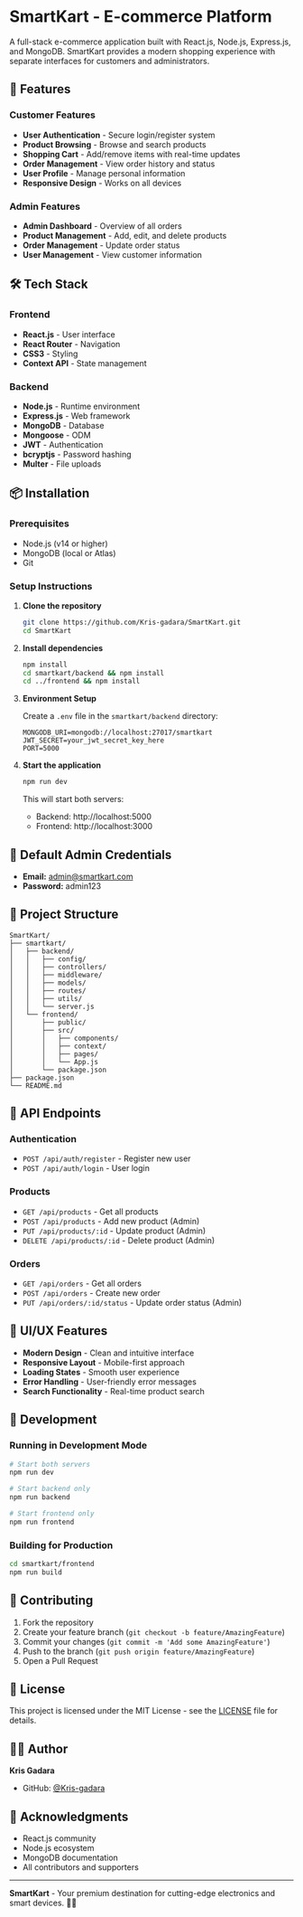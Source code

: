 # SmartKart - E-commerce Platform

A full-stack e-commerce application built with React.js, Node.js, Express.js, and MongoDB. SmartKart provides a modern shopping experience with separate interfaces for customers and administrators.

## 🚀 Features

### Customer Features
- **User Authentication** - Secure login/register system
- **Product Browsing** - Browse and search products
- **Shopping Cart** - Add/remove items with real-time updates
- **Order Management** - View order history and status
- **User Profile** - Manage personal information
- **Responsive Design** - Works on all devices

### Admin Features
- **Admin Dashboard** - Overview of all orders
- **Product Management** - Add, edit, and delete products
- **Order Management** - Update order status
- **User Management** - View customer information

## 🛠️ Tech Stack

### Frontend
- **React.js** - User interface
- **React Router** - Navigation
- **CSS3** - Styling
- **Context API** - State management

### Backend
- **Node.js** - Runtime environment
- **Express.js** - Web framework
- **MongoDB** - Database
- **Mongoose** - ODM
- **JWT** - Authentication
- **bcryptjs** - Password hashing
- **Multer** - File uploads

## 📦 Installation

### Prerequisites
- Node.js (v14 or higher)
- MongoDB (local or Atlas)
- Git

### Setup Instructions

1. **Clone the repository**
   ```bash
   git clone https://github.com/Kris-gadara/SmartKart.git
   cd SmartKart
   ```

2. **Install dependencies**
   ```bash
   npm install
   cd smartkart/backend && npm install
   cd ../frontend && npm install
   ```

3. **Environment Setup**
   
   Create a `.env` file in the `smartkart/backend` directory:
   ```env
   MONGODB_URI=mongodb://localhost:27017/smartkart
   JWT_SECRET=your_jwt_secret_key_here
   PORT=5000
   ```

4. **Start the application**
   ```bash
   npm run dev
   ```

   This will start both servers:
   - Backend: http://localhost:5000
   - Frontend: http://localhost:3000

## 🔐 Default Admin Credentials

- **Email:** admin@smartkart.com
- **Password:** admin123

## 📁 Project Structure

```
SmartKart/
├── smartkart/
│   ├── backend/
│   │   ├── config/
│   │   ├── controllers/
│   │   ├── middleware/
│   │   ├── models/
│   │   ├── routes/
│   │   ├── utils/
│   │   └── server.js
│   └── frontend/
│       ├── public/
│       ├── src/
│       │   ├── components/
│       │   ├── context/
│       │   ├── pages/
│       │   └── App.js
│       └── package.json
├── package.json
└── README.md
```

## 🚀 API Endpoints

### Authentication
- `POST /api/auth/register` - Register new user
- `POST /api/auth/login` - User login

### Products
- `GET /api/products` - Get all products
- `POST /api/products` - Add new product (Admin)
- `PUT /api/products/:id` - Update product (Admin)
- `DELETE /api/products/:id` - Delete product (Admin)

### Orders
- `GET /api/orders` - Get all orders
- `POST /api/orders` - Create new order
- `PUT /api/orders/:id/status` - Update order status (Admin)

## 🎨 UI/UX Features

- **Modern Design** - Clean and intuitive interface
- **Responsive Layout** - Mobile-first approach
- **Loading States** - Smooth user experience
- **Error Handling** - User-friendly error messages
- **Search Functionality** - Real-time product search

## 🔧 Development

### Running in Development Mode
```bash
# Start both servers
npm run dev

# Start backend only
npm run backend

# Start frontend only
npm run frontend
```

### Building for Production
```bash
cd smartkart/frontend
npm run build
```

## 🤝 Contributing

1. Fork the repository
2. Create your feature branch (`git checkout -b feature/AmazingFeature`)
3. Commit your changes (`git commit -m 'Add some AmazingFeature'`)
4. Push to the branch (`git push origin feature/AmazingFeature`)
5. Open a Pull Request

## 📝 License

This project is licensed under the MIT License - see the [LICENSE](LICENSE) file for details.

## 👨‍💻 Author

**Kris Gadara**
- GitHub: [@Kris-gadara](https://github.com/Kris-gadara)

## 🙏 Acknowledgments

- React.js community
- Node.js ecosystem
- MongoDB documentation
- All contributors and supporters

---

**SmartKart** - Your premium destination for cutting-edge electronics and smart devices. 🛒✨ 